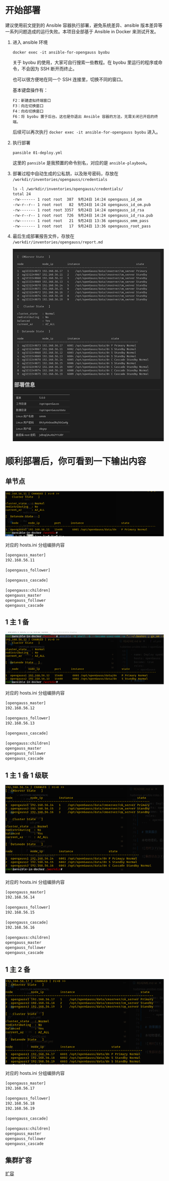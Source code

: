 # 开始部署

建议使用前文提到的 Ansible 容器执行部署，避免系统差异、ansible 版本差异等一系列问题造成的运行失败。本项目全部基于 Ansible in Docker 来测试开发。

1. 进入 ansible 环境

    ```
    docker exec -it ansible-for-opengauss byobu
    ```

    关于 byobu 的使用，大家可自行搜索一些教程。在 byobu 里运行的程序或命令，不会因为 SSH 断开而终止。

    也可以很方便地在同一个 SSH 连接里，切换不同的窗口。

    基本键盘操作有：

    ```
    F2：新建虚拟终端窗口
    F3：向左切换窗口
    F4：向右切换窗口
    F6：将 byobu 置于后台。这也是你退出 Ansible 容器的方法，无需关闭已开启的终端。
    ```
 
   后续可以再次执行 `docker exec -it ansible-for-opengauss byobu` 进入。

1. 执行部署

    ```
    pansible 01-deploy.yml
    ```

    这里的 `pansible` 是我预置的命令别名，对应的是 `ansible-playbook`。

1. 部署过程中自动生成的公私钥，以及账号密码，存放在 `/workdir/inventories/opengauss/credentials`

    ```
    ls -l /workdir/inventories/opengauss/credentials/
    total 24
    -rw------- 1 root root  387  9月24日 14:24 opengauss_id_om
    -rw-r--r-- 1 root root   82  9月24日 14:24 opengauss_id_om.pub
    -rw------- 1 root root 3357  9月24日 14:24 opengauss_id_rsa
    -rw-r--r-- 1 root root  726  9月24日 14:24 opengauss_id_rsa.pub
    -rw------- 1 root root   21  9月24日 13:36 opengauss_omm_pass
    -rw------- 1 root root   17  9月24日 13:36 opengauss_root_pass
    ```

1. 最后生成部署报告文件，存放在 `/workdir/inventories/opengauss/report.md`

    ![Report](imgs/23-10-26_972_1236.png)

# 顺利部署后，你可看到一下输出内容

## 单节点

![单节点](imgs/1695614019309.png)

对应的 hosts.ini 分组编排内容

```
[opengauss_master]
192.168.56.11

[opengauss_follower]

[opengauss_cascade]

[opengauss:children]
opengauss_master
opengauss_follower
opengauss_cascade
```

## 1 主 1 备

![1主1备](imgs/1695614019287.png)

对应的 hosts.ini 分组编排内容

```
[opengauss_master]
192.168.56.12

[opengauss_follower]
192.168.56.13

[opengauss_cascade]

[opengauss:children]
opengauss_master
opengauss_follower
opengauss_cascade
```

## 1 主 1 备 1 级联

![1主1备1级联](imgs/1695614019263.png)

对应的 hosts.ini 分组编排内容

```
[opengauss_master]
192.168.56.14

[opengauss_follower]
192.168.56.15

[opengauss_cascade]
192.168.56.16

[opengauss:children]
opengauss_master
opengauss_follower
opengauss_cascade
```

## 1 主 2 备

![1主2备](imgs/1695614019240.png)

对应的 hosts.ini 分组编排内容

```
[opengauss_master]
192.168.56.17

[opengauss_follower]
192.168.56.18
192.168.56.19

[opengauss_cascade]

[opengauss:children]
opengauss_master
opengauss_follower
opengauss_cascade
```

## 集群扩容

[扩容](04-expansion.md)